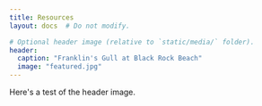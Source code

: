 ```yaml
---
title: Resources
layout: docs  # Do not modify.

# Optional header image (relative to `static/media/` folder).
header:
  caption: "Franklin's Gull at Black Rock Beach"
  image: "featured.jpg"
---
```


Here's a test of the header image.